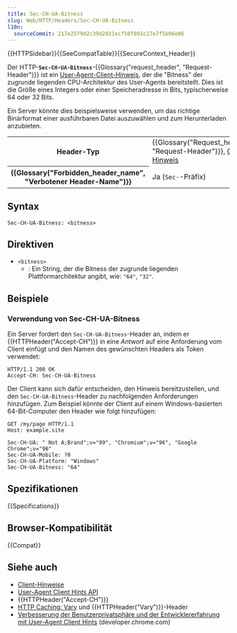 ```yaml
---
title: Sec-CH-UA-Bitness
slug: Web/HTTP/Headers/Sec-CH-UA-Bitness
l10n:
  sourceCommit: 217e25f9d2c39d2031ecf50f891c27e7f5b96e06
---
```


{{HTTPSidebar}}{{SeeCompatTable}}{{SecureContext_Header}}

Der HTTP-**`Sec-CH-UA-Bitness`**-{{Glossary("request_header", "Request-Header")}} ist ein [User-Agent-Client-Hinweis](/de/docs/Web/HTTP/Client_hints#user-agent_client_hints), der die "Bitness" der zugrunde liegenden CPU-Architektur des User-Agents bereitstellt. Dies ist die Größe eines Integers oder einer Speicheradresse in Bits, typischerweise 64 oder 32 Bits.

Ein Server könnte dies beispielsweise verwenden, um das richtige Binärformat einer ausführbaren Datei auszuwählen und zum Herunterladen anzubieten.

<table class="properties">
  <tbody>
    <tr>
      <th scope="row">Header-Typ</th>
      <td>
        {{Glossary("Request_header", "Request-Header")}},
        <a href="/de/docs/Web/HTTP/Client_hints">Client-Hinweis</a>
      </td>
    </tr>
    <tr>
      <th scope="row">{{Glossary("Forbidden_header_name", "Verbotener Header-Name")}}</th>
      <td>Ja (<code>Sec-</code>-Präfix)</td>
    </tr>
  </tbody>
</table>

## Syntax

```http
Sec-CH-UA-Bitness: <bitness>
```

## Direktiven

- `<bitness>`
  - : Ein String, der die Bitness der zugrunde liegenden Plattformarchitektur angibt, wie: `"64"`, `"32"`.

## Beispiele

### Verwendung von Sec-CH-UA-Bitness

Ein Server fordert den `Sec-CH-UA-Bitness`-Header an, indem er {{HTTPHeader("Accept-CH")}} in eine _Antwort_ auf eine Anforderung vom Client einfügt und den Namen des gewünschten Headers als Token verwendet:

```http
HTTP/1.1 200 OK
Accept-CH: Sec-CH-UA-Bitness
```

Der Client kann sich dafür entscheiden, den Hinweis bereitzustellen, und den `Sec-CH-UA-Bitness`-Header zu nachfolgenden Anforderungen hinzufügen. Zum Beispiel könnte der Client auf einem Windows-basierten 64-Bit-Computer den Header wie folgt hinzufügen:

```http
GET /my/page HTTP/1.1
Host: example.site

Sec-CH-UA: " Not A;Brand";v="99", "Chromium";v="96", "Google Chrome";v="96"
Sec-CH-UA-Mobile: ?0
Sec-CH-UA-Platform: "Windows"
Sec-CH-UA-Bitness: "64"
```

## Spezifikationen

{{Specifications}}

## Browser-Kompatibilität

{{Compat}}

## Siehe auch

- [Client-Hinweise](/de/docs/Web/HTTP/Client_hints)
- [User-Agent Client Hints API](/de/docs/Web/API/User-Agent_Client_Hints_API)
- {{HTTPHeader("Accept-CH")}}
- [HTTP Caching: Vary](/de/docs/Web/HTTP/Caching#vary) und {{HTTPHeader("Vary")}}-Header
- [Verbesserung der Benutzerprivatsphäre und der Entwicklererfahrung mit User-Agent Client Hints](https://developer.chrome.com/docs/privacy-security/user-agent-client-hints) (developer.chrome.com)
